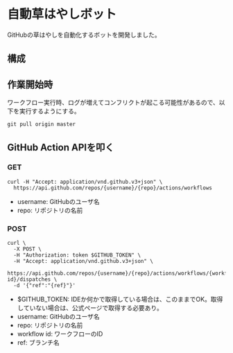 # 自動草はやしボット
GitHubの草はやしを自動化するボットを開発しました。

## 構成

## 作業開始時
ワークフロー実行時、ログが増えてコンフリクトが起こる可能性があるので、以下を実行するようにする。
```
git pull origin master
```

## GitHub Action APIを叩く
### GET
```
curl -H "Accept: application/vnd.github.v3+json" \
  https://api.github.com/repos/{username}/{repo}/actions/workflows
```
- username: GitHubのユーザ名
- repo: リポジトリの名前

### POST
```
curl \
  -X POST \
  -H "Authorization: token $GITHUB_TOKEN" \
  -H "Accept: application/vnd.github.v3+json" \
  https://api.github.com/repos/{username}/{repo}/actions/workflows/{workflow id}/dispatches \
  -d '{"ref":"{ref}"}'
```
- $GITHUB_TOKEN: IDEか何かで取得している場合は、このままでOK。取得していない場合は、公式ページで取得する必要あり。
- username: GitHubのユーザ名
- repo: リポジトリの名前
- workflow id: ワークフローのID
- ref: ブランチ名